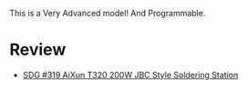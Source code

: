 This is a Very Advanced model! And Programmable.

# Review
- [SDG #319 AiXun T320 200W JBC Style Soldering Station](https://youtu.be/-ug7rLdOWto)
